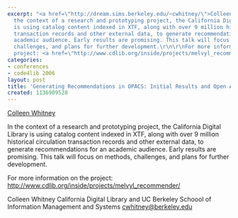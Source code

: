 ```yaml
---
excerpt: "<a href=\"http://dream.sims.berkeley.edu/~cwhitney/\">Colleen Whitney</a>\r\n\r\nIn
  the context of a research and prototyping project, the California Digital Library
  is using catalog content indexed in XTF, along with over 9 million historical circulation
  transaction records and other external data, to generate recommendations for an
  academic audience. Early results are promising. This talk will focus on methods,
  challenges, and plans for further development.\r\n\r\nFor more information on the
  project: <a href=\"http://www.cdlib.org/inside/projects/melvyl_recommender/\">http://www.cdlib.org/inside/projects/melvyl_recommender/</a>\r"
categories:
- conferences
- code4lib 2006
layout: post
title: 'Generating Recommendations in OPACS: Initial Results and Open Areas for Exploration'
created: 1136909528
---
```

<a href="http://dream.sims.berkeley.edu/~cwhitney/">Colleen Whitney</a>

In the context of a research and prototyping project, the California Digital Library is using catalog content indexed in XTF, along with over 9 million historical circulation transaction records and other external data, to generate recommendations for an academic audience. Early results are promising. This talk will focus on methods, challenges, and plans for further development.

For more information on the project: <a href="http://www.cdlib.org/inside/projects/melvyl_recommender/">http://www.cdlib.org/inside/projects/melvyl_recommender/</a>

Colleen Whitney
California Digital Library and
UC Berkeley Schoool of Information Management and Systems
cwhitney@berkeley.edu
